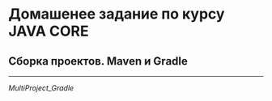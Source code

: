 # Домашенее задание по курсу JAVA CORE
## Сборка проектов. Maven и Gradle
***
*MultiProject_Gradle*

